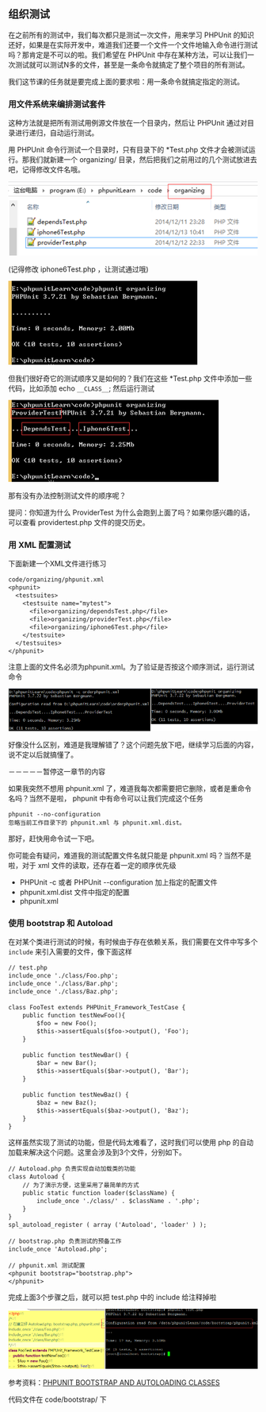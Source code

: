 ## 组织测试

在之前所有的测试中，我们每次都只是测试一次文件，用来学习 PHPUnit 的知识还好，如果是在实际开发中，难道我们还要一个文件一个文件地输入命令进行测试吗？那肯定是不可以的啦。我们希望在 PHPUnit 中存在某种方法，可以让我们一次测试就可以测试N多的文件，甚至是一条命令就搞定了整个项目的所有测试。

我们这节课的任务就是要完成上面的要求啦：用一条命令就搞定指定的测试。

### 用文件系统来编排测试套件

这种方法就是把所有测试用例源文件放在一个目录内，然后让 PHPUnit 通过对目录进行递归，自动运行测试。

用 PHPUnit 命令行测试一个目录时，只有目录下的 *Test.php 文件才会被测试运行。那我们就新建一个 organizing/ 目录，然后把我们之前用过的几个测试放进去吧，记得修改文件名哦。

<img src='./pic/29.png' />

(记得修改 iphone6Test.php ，让测试通过哦)

<img src='./pic/30.png' />

但我们很好奇它的测试顺序又是如何的？我们在这些 *Test.php 文件中添加一些代码，比如添加 echo `__CLASS__`; 然后运行测试

<img src='./pic/31.png' />

那有没有办法控制测试文件的顺序呢？

提问：你知道为什么 ProviderTest 为什么会跑到上面了吗？如果你感兴趣的话，可以查看 providertest.php 文件的提交历史。

### 用 XML 配置测试

下面新建一个XML文件进行练习

```
code/organizing/phpunit.xml
<phpunit>
  <testsuites>
    <testsuite name="mytest">
      <file>organizing/dependsTest.php</file>
      <file>organizing/providerTest.php</file>
      <file>organizing/iphone6Test.php</file>
    </testsuite>
  </testsuites>
</phpunit>
```
注意上面的文件名必须为phpunit.xml。为了验证是否按这个顺序测试，运行测试命令

<img src='./pic/32.png' />

好像没什么区别，难道是我理解错了？这个问题先放下吧，继续学习后面的内容，说不定以后就搞懂了。

－－－－－暂停这一章节的内容

如果我突然不想用 phpunit.xml 了，难道我每次都需要把它删除，或者是重命令名吗？当然不是啦， phpunit 中有命令可以让我们完成这个任务

```
phpunit --no-configuration
忽略当前工作目录下的 phpunit.xml 与 phpunit.xml.dist。
```

那好，赶快用命令试一下吧。

你可能会有疑问，难道我的测试配置文件名就只能是 phpunit.xml 吗？当然不是啦，对于 xml 文件的读取，还存在着一定的顺序优先级

* PHPUnit -c 或者 PHPUnit --configuration 加上指定的配置文件
* phpunit.xml.dist 文件中指定的配置
* phpunit.xml

### 使用 bootstrap 和 Autoload

在对某个类进行测试的时候，有时候由于存在依赖关系，我们需要在文件中写多个 `include` 来引入需要的文件，像下面这样
```
// test.php
include_once './class/Foo.php';
include_once './class/Bar.php';
include_once './class/Baz.php';

class FooTest extends PHPUnit_Framework_TestCase {
	public function testNewFoo(){
		$foo = new Foo();
		$this->assertEquals($foo->output(), 'Foo');
	}
	
	public function testNewBar() {
		$bar = new Bar();
		$this->assertEquals($bar->output(), 'Bar');
	}
	
	public function testNewBaz() {
		$baz = new Baz();
		$this->assertEquals($baz->output(), 'Baz');
	}
}
```
这样虽然实现了测试的功能，但是代码太难看了，这时我们可以使用 php 的自动加载来解决这个问题。这里会涉及到3个文件，分别如下。
```
// Autoload.php 负责实现自动加载类的功能
class Autoload {
	// 为了演示方便，这里采用了最简单的方式
	public static function loader($className) {
		include_once './class/' . $className . '.php';
	}
}
spl_autoload_register ( array ('Autoload', 'loader' ) );

// bootstrap.php 负责测试的预备工作
include_once 'Autoload.php';

// phpunit.xml 测试配置
<phpunit bootstrap="bootstrap.php">
</phpunit>
```
完成上面3个步骤之后，就可以把 test.php 中的 include 给注释掉啦

<img src='./pic/51.png' />

参考资料：[PHPUNIT BOOTSTRAP AND AUTOLOADING CLASSES](http://jes.st/2011/phpunit-bootstrap-and-autoloading-classes/)

代码文件在 code/bootstrap/ 下